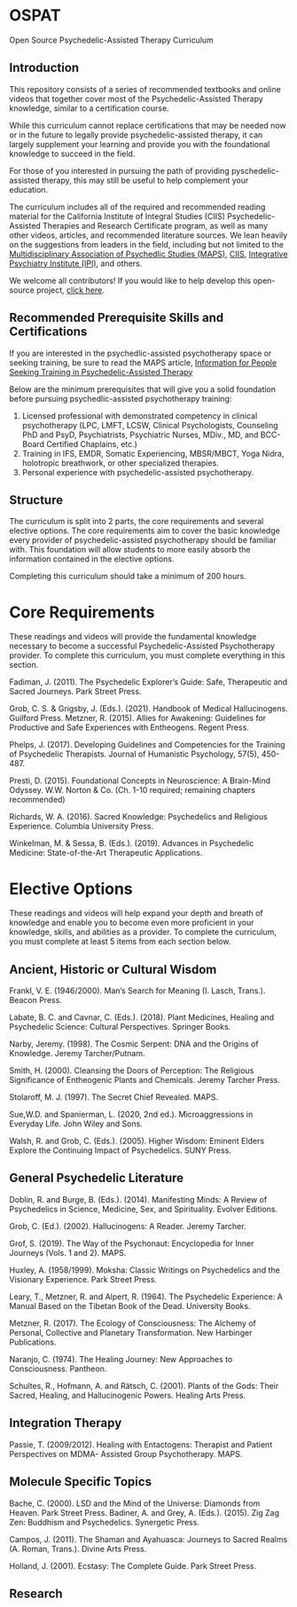 # OSPAT
Open Source Psychedelic-Assisted Therapy Curriculum

## Introduction
This repository consists of a series of recommended textbooks and online videos that together cover most of the Psychedelic-Assisted Therapy knowledge, similar to a certification course.

While this curriculum cannot replace certifications that may be needed now or in the future to legally provide psychedelic-assisted therapy, it can largely supplement your learning and provide you with the foundational knowledge to succeed in the field.

For those of you interested in pursuing the path of providing pyschedelic-assisted therapy, this may still be useful to help complement your education.

The curriculum includes all of the required and recommended reading material for the California Institute of Integral Studies (CIIS) Psychedelic-Assisted Therapies and Research Certificate program, as well as many other videos, articles, and recommended literature sources. We lean heavily on the suggestions from leaders in the field, including but not limited to the [Multidisciplinary Association of Psychedlic Studies (MAPS)](https://maps.org/), [CIIS](https://www.ciis.edu/research-centers/center-for-psychedelic-therapies-and-research), [Integrative Psychiatry Institute (IPI)](https://psychiatryinstitute.com/ipi-year-long-psychedelic-assisted-therapy-training/), and others.

We welcome all contributors! If you would like to help develop this open-source project, [click here](https://github.com/unshakenme/OSPAP/blob/main/Contributors.md).

## Recommended Prerequisite Skills and Certifications
If you are interested in the psychedlic-assisted psychotherapy space or seeking training, be sure to read the MAPS article, [Information for People Seeking Training in Psychedelic-Assisted Therapy](https://maps.org/2021/10/29/information-for-people-seeking-training-in-psychedelic-assisted-therapy/)

Below are the minimum prerequisites that will give you a solid foundation before pursuing psychedlic-assisted psychotherapy training:
1. Licensed professional with demonstrated competency in clinical psychotherapy (LPC, LMFT, LCSW, Clinical Psychologists, Counseling PhD and PsyD, Psychiatrists, Psychiatric Nurses, MDiv., MD, and BCC-Board Certified Chaplains, etc.)
2. Training in IFS, EMDR, Somatic Experiencing, MBSR/MBCT, Yoga Nidra, holotropic breathwork, or other specialized therapies. 
3. Personal experience with psychedelic-assisted psychotherapy.

## Structure
The curriculum is split into 2 parts, the core requirements and several elective options. The core requirements aim to cover the basic knowledge every provider of psychedelic-assisted psychotherapy should be familiar with. This foundation will allow students to more easily absorb the information contained in the elective options. 

Completing this curriculum should take a minimum of 200 hours.

# Core Requirements
These readings and videos will provide the fundamental knowledge necessary to become a successful Psychedelic-Assisted Psychotherapy provider. To complete this curriculum, you must complete everything in this section.

Fadiman, J. (2011). The Psychedelic Explorer’s Guide: Safe, Therapeutic and Sacred Journeys. Park Street Press.

Grob, C. S. & Grigsby, J. (Eds.). (2021). Handbook of Medical Hallucinogens. Guilford Press. Metzner, R. (2015). Allies for Awakening: Guidelines for Productive and Safe Experiences with
Entheogens. Regent Press.

Phelps, J. (2017). Developing Guidelines and Competencies for the Training of Psychedelic
Therapists. Journal of Humanistic Psychology, 57(5), 450-487.

Presti, D. (2015). Foundational Concepts in Neuroscience: A Brain-Mind Odyssey. W.W. Norton
& Co. (Ch. 1-10 required; remaining chapters recommended)

Richards, W. A. (2016). Sacred Knowledge: Psychedelics and Religious Experience. Columbia University Press.

Winkelman, M. & Sessa, B. (Eds.). (2019). Advances in Psychedelic Medicine: State-of-the-Art Therapeutic Applications. 

# Elective Options
These readings and videos will help expand your depth and breath of knowledge and enable you to become even more proficient in your knowledge, skills, and abilities as a provider. To complete the curriculum, you must complete at least 5 items from each section below.

## Ancient, Historic or Cultural Wisdom

Frankl, V. E. (1946/2000). Man’s Search for Meaning (I. Lasch, Trans.). Beacon Press.

Labate, B. C. and Cavnar, C. (Eds.). (2018). Plant Medicines, Healing and Psychedelic Science:
Cultural Perspectives. Springer Books.

Narby, Jeremy. (1998). The Cosmic Serpent: DNA and the Origins of Knowledge. Jeremy Tarcher/Putnam.

Smith, H. (2000). Cleansing the Doors of Perception: The Religious Significance of Entheogenic
Plants and Chemicals. Jeremy Tarcher Press.

Stolaroff, M. J. (1997). The Secret Chief Revealed. MAPS.

Sue,W.D. and Spanierman, L. (2020, 2nd ed.). Microaggressions in Everyday Life. John Wiley and Sons.

Walsh, R. and Grob, C. (Eds.). (2005). Higher Wisdom: Eminent Elders Explore the Continuing Impact of Psychedelics. SUNY Press.

## General Psychedelic Literature

Doblin, R. and Burge, B. (Eds.). (2014). Manifesting Minds: A Review of Psychedelics in Science, Medicine, Sex, and Spirituality. Evolver Editions.

Grob, C. (Ed.). (2002). Hallucinogens: A Reader. Jeremy Tarcher.

Grof, S. (2019). The Way of the Psychonaut: Encyclopedia for Inner Journeys (Vols. 1 and 2). MAPS.

Huxley, A. (1958/1999). Moksha: Classic Writings on Psychedelics and the Visionary Experience.
Park Street Press.

Leary, T., Metzner, R. and Alpert, R. (1964). The Psychedelic Experience: A Manual Based on the
Tibetan Book of the Dead. University Books.

Metzner, R. (2017). The Ecology of Consciousness: The Alchemy of Personal, Collective and
Planetary Transformation. New Harbinger Publications.

Naranjo, C. (1974). The Healing Journey: New Approaches to Consciousness. Pantheon.

Schultes, R., Hofmann, A. and Rätsch, C. (2001). Plants of the Gods: Their Sacred, Healing, and
Hallucinogenic Powers. Healing Arts Press.

## Integration Therapy 

Passie, T. (2009/2012). Healing with Entactogens: Therapist and Patient Perspectives on MDMA-
Assisted Group Psychotherapy. MAPS.

## Molecule Specific Topics

Bache, C. (2000). LSD and the Mind of the Universe: Diamonds from Heaven. Park Street Press. Badiner, A. and Grey, A. (Eds.). (2015). Zig Zag Zen: Buddhism and Psychedelics. Synergetic
Press.

Campos, J. (2011). The Shaman and Ayahuasca: Journeys to Sacred Realms (A. Roman, Trans.). Divine Arts Press.

Holland, J. (2001). Ecstasy: The Complete Guide. Park Street Press.

## Research 

